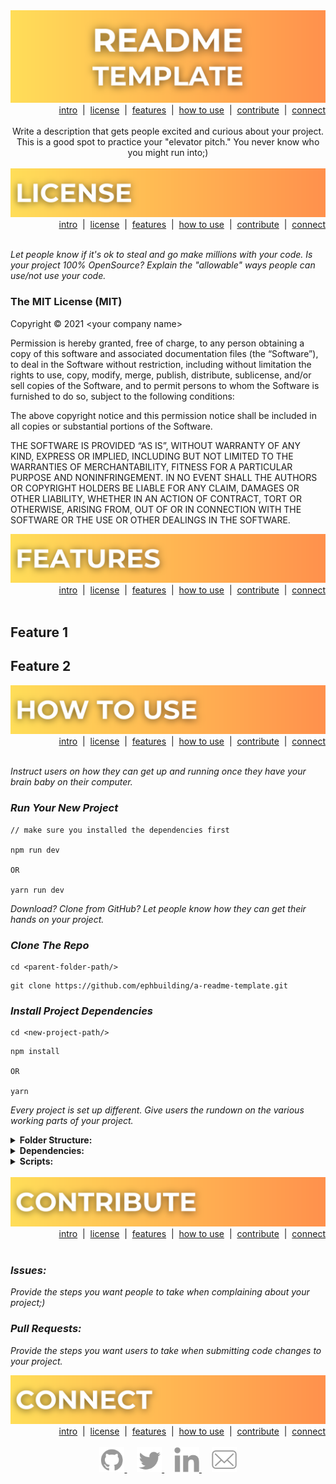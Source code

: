 <div id='intro' align='center'>
  <img alt='readme title graphic' src='./assets/title.png'>
</div>

<div align='right'>
  <div>
    <a href='#intro'>intro</a>&nbsp; |&nbsp;
    <a href='#license'>license</a>&nbsp; |&nbsp;
    <a href='#features'>features</a>&nbsp; |&nbsp;
    <a href='#how-to-use'>how to use</a>&nbsp; |&nbsp;
    <a href='#contribute'>contribute</a>&nbsp; |&nbsp;
    <a href='#connect'>connect</a>
  </div>
  <br/>
</div>

<div align='center'>
Write a description that gets people excited and curious about your project. This is a good spot to practice your "elevator pitch." You never know who you might run into;)
</div>

<br>

<div id='license' align='center'>
  <img alt='readme license graphic' src='./assets/license.png'>
</div>

<div align='right'>
  <div>
    <a href='#intro'>intro</a>&nbsp; |&nbsp;
    <a href='#license'>license</a>&nbsp; |&nbsp;
    <a href='#features'>features</a>&nbsp; |&nbsp;
    <a href='#how-to-use'>how to use</a>&nbsp; |&nbsp;
    <a href='#contribute'>contribute</a>&nbsp; |&nbsp;
    <a href='#connect'>connect</a>
  </div>
  <br/>
</div>

_Let people know if it's ok to steal and go make millions with your code. Is your project 100% OpenSource? Explain the "allowable" ways people can use/not use your code._

### The MIT License (MIT)

Copyright © 2021 \<your company name\>

Permission is hereby granted, free of charge, to any person obtaining a copy of this software and associated documentation files (the “Software”), to deal in the Software without restriction, including without limitation the rights to use, copy, modify, merge, publish, distribute, sublicense, and/or sell copies of the Software, and to permit persons to whom the Software is furnished to do so, subject to the following conditions:

The above copyright notice and this permission notice shall be included in all copies or substantial portions of the Software.

THE SOFTWARE IS PROVIDED “AS IS”, WITHOUT WARRANTY OF ANY KIND, EXPRESS OR IMPLIED, INCLUDING BUT NOT LIMITED TO THE WARRANTIES OF MERCHANTABILITY, FITNESS FOR A PARTICULAR PURPOSE AND NONINFRINGEMENT. IN NO EVENT SHALL THE AUTHORS OR COPYRIGHT HOLDERS BE LIABLE FOR ANY CLAIM, DAMAGES OR OTHER LIABILITY, WHETHER IN AN ACTION OF CONTRACT, TORT OR OTHERWISE, ARISING FROM, OUT OF OR IN CONNECTION WITH THE SOFTWARE OR THE USE OR OTHER DEALINGS IN THE SOFTWARE.

<div id='features' align='center'>
  <img alt='readme features graphic' src='./assets/features.png'>
</div>

<div align='right'>
  <div>
    <a href='#intro'>intro</a>&nbsp; |&nbsp;
    <a href='#license'>license</a>&nbsp; |&nbsp;
    <a href='#features'>features</a>&nbsp; |&nbsp;
    <a href='#how-to-use'>how to use</a>&nbsp; |&nbsp;
    <a href='#contribute'>contribute</a>&nbsp; |&nbsp;
    <a href='#connect'>connect</a>
  </div>
  <br/>
</div>

## **Feature 1**

## **Feature 2**

<div id='how-to-use' align='center'>
  <img alt='readme how-to-use graphic' src='./assets/how-to-use.png'>
</div>

<div align='right'>
  <div>
    <a href='#intro'>intro</a>&nbsp; |&nbsp;
    <a href='#license'>license</a>&nbsp; |&nbsp;
    <a href='#features'>features</a>&nbsp; |&nbsp;
    <a href='#how-to-use'>how to use</a>&nbsp; |&nbsp;
    <a href='#contribute'>contribute</a>&nbsp; |&nbsp;
    <a href='#connect'>connect</a>
  </div>
  <br/>
</div>

_Instruct users on how they can get up and running once they have your brain baby on their computer._

### **_Run Your New Project_**

```shellscript
// make sure you installed the dependencies first

npm run dev

OR

yarn run dev
```

_Download? Clone from GitHub? Let people know how they can get their hands on your project._

### **_Clone The Repo_**

```shellscript
cd <parent-folder-path/>
```

```shellscript
git clone https://github.com/ephbuilding/a-readme-template.git
```

### **_Install Project Dependencies_**

```shellscript
cd <new-project-path/>
```

```shellscript
npm install

OR

yarn
```

_Every project is set up different. Give users the rundown on the various working parts of your project._

<details>
<summary><strong>Folder Structure:</strong></summary>

```shellscript
// example folder structure

your-app-name/...................root directory
  __tests__/.....................tests
  dist/..........................deployment folder
  node_modules/..................project dependencies
  public/........................copied to dist/
  src/...........................MAIN PROJECT FOLDER
    assets/......................images, fonts
    components/..................React components
    hooks/.......................custom React hooks
    pages/.......................pages view components
    services/....................3rd-party data resources
    styles/......................CSS stylesheets
    App.jsx......................project root component
    index.js.....................PROJECT ENTRY POINT
  .env...........................environment variables
  .gitignore.....................don't expose those .env keys!
  package.json...................project dependency config
  README.md......................you are here [X]
  yarn.lock......................dependency lock file
```

</details>

<details>
<summary><strong>Dependencies:</strong></summary>

### **_Production_**

`react` | JavaScript library for creating user interfaces

`react-dom` | React package for working with the DOM

`react-query` | Hooks for managing, caching and syncing asynchronous and remote data in React

### **_Development_**

`jest` | JavaScript test runner

`tailwindcss` | utility-first CSS framework

`postcss` | JavaScript plugins that analyze and transform CSS

</details>

<details>
<summary><strong>Scripts:</strong></summary>

`"dev"` runs the app in `development` mode

`"test"` runs `"jest"` in interactice watch mode

`"build"` prepares your app's code for production to the `dist/` folder

</details>

<br>

<div id='contribute' align='center'>
  <img alt='readme contribute graphic' src='./assets/contribute.png'>
</div>

<div align='right'>
  <div>
    <a href='#intro'>intro</a>&nbsp; |&nbsp;
    <a href='#license'>license</a>&nbsp; |&nbsp;
    <a href='#features'>features</a>&nbsp; |&nbsp;
    <a href='#how-to-use'>how to use</a>&nbsp; |&nbsp;
    <a href='#contribute'>contribute</a>&nbsp; |&nbsp;
    <a href='#connect'>connect</a>
  </div>
  <br/>
</div>

### **_Issues:_**

_Provide the steps you want people to take when complaining about your project;)_

### **_Pull Requests:_**

_Provide the steps you want users to take when submitting code changes to your project._

<div id='connect' align='center'>
  <img alt='readme connect graphic' src='./assets/connect.png'>
</div>

<div align='right'>
  <div>
    <a href='#intro'>intro</a>&nbsp; |&nbsp;
    <a href='#license'>license</a>&nbsp; |&nbsp;
    <a href='#features'>features</a>&nbsp; |&nbsp;
    <a href='#how-to-use'>how to use</a>&nbsp; |&nbsp;
    <a href='#contribute'>contribute</a>&nbsp; |&nbsp;
    <a href='#connect'>connect</a>
  </div>
  <br/>
</div>

 <div align='center'>
    <a href='https://github.com/ephcoding' alt='github icon'>
      <img src='./assets/icon-gh.svg' height='40'/>
    </a>
    &nbsp;
    &nbsp;
    <a href='https://twitter.com/_ephraimsmith' alt='twitter icon'>
      <img src='./assets/icon-tw.svg' height='40'/>
    </a>
    &nbsp;
    &nbsp;
    <a href='https://linkedin.com/in/ephraimjsmith' alt='linkedin icon'>
      <img src='./assets/icon-li.svg' height='40'/>
    </a>
    &nbsp;
    &nbsp;
    <a href='mailto:ephraimjsmith@gmail.com' alt='email icon'>
      <img src='./assets/icon-env.svg' height='40'/>
    </a>
  </div>
